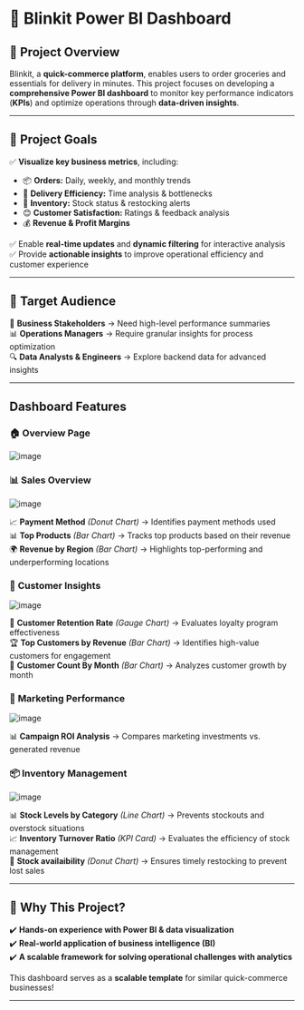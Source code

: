 # 🚀 Blinkit Power BI Dashboard  

## 📌 Project Overview  
Blinkit, a **quick-commerce platform**, enables users to order groceries and essentials for delivery in minutes. This project focuses on developing a **comprehensive Power BI dashboard** to monitor key performance indicators (**KPIs**) and optimize operations through **data-driven insights**.  

---

## 🎯 Project Goals  
✅ **Visualize key business metrics**, including:  
  - 📦 **Orders:** Daily, weekly, and monthly trends  
  - 🚚 **Delivery Efficiency:** Time analysis & bottlenecks  
  - 🏪 **Inventory:** Stock status & restocking alerts  
  - 😊 **Customer Satisfaction:** Ratings & feedback analysis  
  - 💰 **Revenue & Profit Margins**  

✅ Enable **real-time updates** and **dynamic filtering** for interactive analysis  
✅ Provide **actionable insights** to improve operational efficiency and customer experience  

---

## 👥 Target Audience  
👤 **Business Stakeholders** → Need high-level performance summaries  
📊 **Operations Managers** → Require granular insights for process optimization  
🔍 **Data Analysts & Engineers** → Explore backend data for advanced insights  

---

## Dashboard Features  

### 🏠 **Overview Page** 

![image](https://github.com/user-attachments/assets/adfa2c4a-cf72-48b5-b95d-95e5ede6fe4a)

### 📊 **Sales Overview**

![image](https://github.com/user-attachments/assets/5d3a59f9-d8fc-4224-9f1d-ce3bea26c370)

📈 **Payment Method** *(Donut Chart)* → Identifies payment methods used  
📊 **Top Products** *(Bar Chart)* → Tracks top products based on their revenue  
🌍 **Revenue by Region** *(Bar Chart)* → Highlights top-performing and underperforming locations  

### 👥 **Customer Insights**  

![image](https://github.com/user-attachments/assets/4b33acfc-bfb3-44af-b2ff-94cfabe427e2)


🎯 **Customer Retention Rate** *(Gauge Chart)* → Evaluates loyalty program effectiveness  
🏆 **Top Customers by Revenue** *(Bar Chart)* → Identifies high-value customers for engagement  
💬 **Customer Count By Month** *(Bar Chart)* → Analyzes customer growth by month  

### 📢 **Marketing Performance**  

![image](https://github.com/user-attachments/assets/92ff814b-77e8-49cd-8cf3-f1f50c5c7353)


📊 **Campaign ROI Analysis**  → Compares marketing investments vs. generated revenue  

### 📦 **Inventory Management** 

![image](https://github.com/user-attachments/assets/de63fc50-9acf-416d-b40c-ee492725ac19)


📊 **Stock Levels by Category** *(Line Chart)* → Prevents stockouts and overstock situations  
📈 **Inventory Turnover Ratio** *(KPI Card)* → Evaluates the efficiency of stock management  
🚨 **Stock availaibility** *(Donut Chart)* → Ensures timely restocking to prevent lost sales  

---

## 🚀 Why This Project?  
✔️ **Hands-on experience with Power BI & data visualization**  
✔️ **Real-world application of business intelligence (BI)**  
✔️ **A scalable framework for solving operational challenges with analytics**  

This dashboard serves as a **scalable template** for similar quick-commerce businesses!  

---
